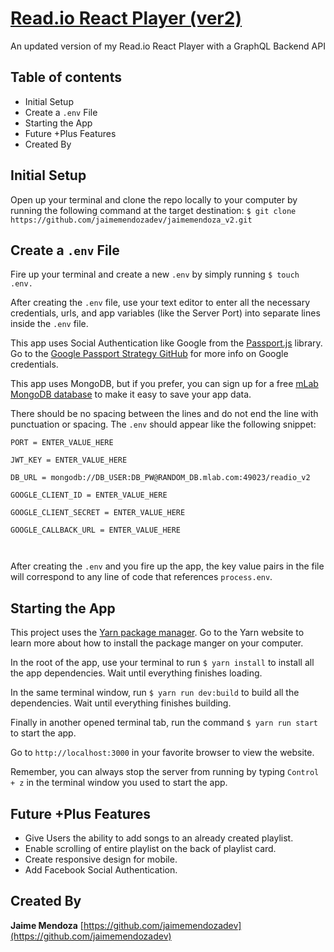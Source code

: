 # [Read.io React Player (ver2)](https://github.com/jaimemendozadev/readio-v2)
An updated version of my Read.io React Player with a GraphQL Backend API

## Table of contents

- Initial Setup
- Create a `.env` File
- Starting the App
- Future +Plus Features
- Created By

## Initial Setup

Open up your terminal and clone the repo locally to your computer by running the following command at the target destination: `$ git clone https://github.com/jaimemendozadev/jaimemendoza_v2.git`

## Create a `.env` File

Fire up your terminal and create a new `.env` by simply running `$ touch .env.`

After creating the `.env` file, use your text editor to enter all the necessary credentials, urls, and app variables (like the Server Port) into separate lines inside the `.env` file. 

This app uses Social Authentication like Google from the [Passport.js](http://www.passportjs.org/) library. Go to the [Google Passport Strategy GitHub](https://github.com/jaredhanson/passport-google-oauth2) for more info on Google credentials. 

This app uses MongoDB, but if you prefer, you can sign up for a free [mLab MongoDB database](https://mlab.com/) to make it easy to save your app data.

There should be no spacing between the lines and do not end the line with punctuation or spacing. The `.env` should appear like the following snippet:

```
PORT = ENTER_VALUE_HERE

JWT_KEY = ENTER_VALUE_HERE

DB_URL = mongodb://DB_USER:DB_PW@RANDOM_DB.mlab.com:49023/readio_v2

GOOGLE_CLIENT_ID = ENTER_VALUE_HERE

GOOGLE_CLIENT_SECRET = ENTER_VALUE_HERE

GOOGLE_CALLBACK_URL = ENTER_VALUE_HERE



```

After creating the `.env` and you fire up the app, the key value pairs in the file will correspond to any line of code that references `process.env`.

## Starting the App
This project uses the [Yarn package manager](https://yarnpkg.com/en/). Go to the Yarn website to learn more about how to install the package manger on your computer.

In the root of the app, use your terminal to run `$ yarn install` to install all the app dependencies. Wait until everything finishes loading.

In the same terminal window, run `$ yarn run dev:build` to build all the dependencies. Wait until everything finishes building.

Finally in another opened terminal tab, run the command `$ yarn run start` to start the app.

Go to `http://localhost:3000` in your favorite browser to view the website. 

Remember, you can always stop the server from running by typing `Control + z` in the terminal window you used to start the app.


## Future +Plus Features
- Give Users the ability to add songs to an already created playlist.
- Enable scrolling of entire playlist on the back of playlist card.
- Create responsive design for mobile.
- Add Facebook Social Authentication.


## Created By

**Jaime Mendoza**
[https://github.com/jaimemendozadev](https://github.com/jaimemendozadev)